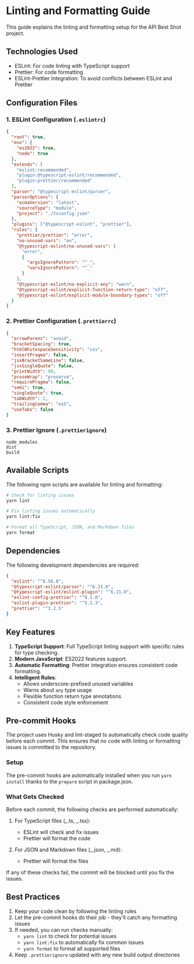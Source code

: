 # Linting and Formatting Guide

This guide explains the linting and formatting setup for the API Best Shot project.

## Technologies Used

- ESLint: For code linting with TypeScript support
- Prettier: For code formatting
- ESLint-Prettier Integration: To avoid conflicts between ESLint and Prettier

## Configuration Files

### 1. ESLint Configuration (`.eslintrc`)

```json
{
  "root": true,
  "env": {
    "es2022": true,
    "node": true
  },
  "extends": [
    "eslint:recommended",
    "plugin:@typescript-eslint/recommended",
    "plugin:prettier/recommended"
  ],
  "parser": "@typescript-eslint/parser",
  "parserOptions": {
    "ecmaVersion": "latest",
    "sourceType": "module",
    "project": "./tsconfig.json"
  },
  "plugins": ["@typescript-eslint", "prettier"],
  "rules": {
    "prettier/prettier": "error",
    "no-unused-vars": "on",
    "@typescript-eslint/no-unused-vars": [
      "error",
      {
        "argsIgnorePattern": "^_",
        "varsIgnorePattern": "^_"
      }
    ],
    "@typescript-eslint/no-explicit-any": "warn",
    "@typescript-eslint/explicit-function-return-type": "off",
    "@typescript-eslint/explicit-module-boundary-types": "off"
  }
}
```

### 2. Prettier Configuration (`.prettierrc`)

```json
{
  "arrowParens": "avoid",
  "bracketSpacing": true,
  "htmlWhitespaceSensitivity": "css",
  "insertPragma": false,
  "jsxBracketSameLine": false,
  "jsxSingleQuote": false,
  "printWidth": 90,
  "proseWrap": "preserve",
  "requirePragma": false,
  "semi": true,
  "singleQuote": true,
  "tabWidth": 2,
  "trailingComma": "es5",
  "useTabs": false
}
```

### 3. Prettier Ignore (`.prettierignore`)

```
node_modules
dist
build
```

## Available Scripts

The following npm scripts are available for linting and formatting:

```bash
# Check for linting issues
yarn lint

# Fix linting issues automatically
yarn lint:fix

# Format all TypeScript, JSON, and Markdown files
yarn format
```

## Dependencies

The following development dependencies are required:

```json
{
  "eslint": "^8.56.0",
  "@typescript-eslint/parser": "^6.21.0",
  "@typescript-eslint/eslint-plugin": "^6.21.0",
  "eslint-config-prettier": "^9.1.0",
  "eslint-plugin-prettier": "^5.1.3",
  "prettier": "^3.2.5"
}
```

## Key Features

1. **TypeScript Support**: Full TypeScript linting support with specific rules for type checking.
2. **Modern JavaScript**: ES2022 features support.
3. **Automatic Formatting**: Prettier integration ensures consistent code formatting.
4. **Intelligent Rules**:
   - Allows underscore-prefixed unused variables
   - Warns about `any` type usage
   - Flexible function return type annotations
   - Consistent code style enforcement

## Pre-commit Hooks

The project uses Husky and lint-staged to automatically check code quality before each commit. This ensures that no code with linting or formatting issues is committed to the repository.

### Setup

The pre-commit hooks are automatically installed when you run `yarn install` thanks to the `prepare` script in package.json.

### What Gets Checked

Before each commit, the following checks are performed automatically:

1. For TypeScript files (_.ts, _.tsx):

   - ESLint will check and fix issues
   - Prettier will format the code

2. For JSON and Markdown files (_.json, _.md):
   - Prettier will format the files

If any of these checks fail, the commit will be blocked until you fix the issues.

## Best Practices

1. Keep your code clean by following the linting rules
2. Let the pre-commit hooks do their job - they'll catch any formatting issues
3. If needed, you can run checks manually:
   - `yarn lint` to check for potential issues
   - `yarn lint:fix` to automatically fix common issues
   - `yarn format` to format all supported files
4. Keep `.prettierignore` updated with any new build output directories
